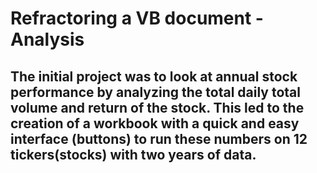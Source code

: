 # Refractoring a VB document - Analysis
## The initial project was to look at annual stock performance by analyzing the total daily total volume and return of the stock. This led to the creation of a workbook with a quick and easy interface (buttons) to run these numbers on 12 tickers(stocks) with two years of data.  
